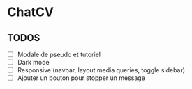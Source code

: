 # ChatCV

## TODOS

-   [ ] Modale de pseudo et tutoriel
-   [ ] Dark mode
-   [ ] Responsive (navbar, layout media queries, toggle sidebar)
-   [ ] Ajouter un bouton pour stopper un message
